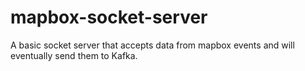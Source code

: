 # mapbox-socket-server

A basic socket server that accepts data from mapbox events and will eventually send them to Kafka.

